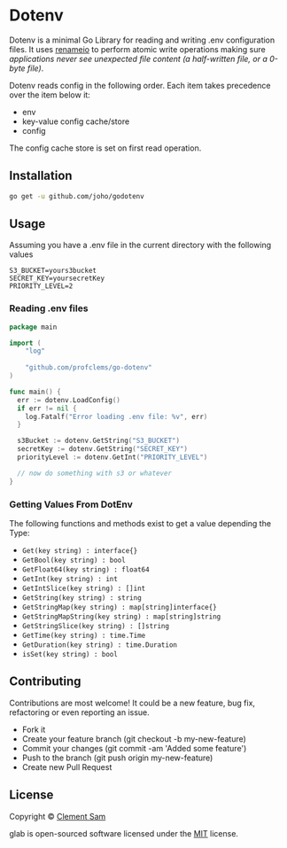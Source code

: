 # Dotenv
Dotenv is a minimal Go Library for reading and writing .env configuration files. 
It uses [renameio](https://github.com/google/renameio) to perform atomic write operations making sure _applications 
never see unexpected file content (a half-written file, or a 0-byte file)_.

Dotenv reads config in the following order. Each item takes precedence over the item below it:

- env
- key-value config cache/store
- config

The config cache store is set on first read operation.

## Installation

```sh
go get -u github.com/joho/godotenv
```

## Usage

Assuming you have a .env file in the current directory with the following values
```env
S3_BUCKET=yours3bucket
SECRET_KEY=yoursecretKey
PRIORITY_LEVEL=2
```

### Reading .env files

```go
package main

import (
    "log"
    
    "github.com/profclems/go-dotenv"
)

func main() {
  err := dotenv.LoadConfig()
  if err != nil {
    log.Fatalf("Error loading .env file: %v", err)
  }

  s3Bucket := dotenv.GetString("S3_BUCKET")
  secretKey := dotenv.GetString("SECRET_KEY")
  priorityLevel := dotenv.GetInt("PRIORITY_LEVEL")

  // now do something with s3 or whatever
}
```

### Getting Values From DotEnv
The following functions and methods exist to get a value depending the Type:

- `Get(key string) : interface{}`
- `GetBool(key string) : bool`
- `GetFloat64(key string) : float64`
- `GetInt(key string) : int`
- `GetIntSlice(key string) : []int`
- `GetString(key string) : string`
- `GetStringMap(key string) : map[string]interface{}`
- `GetStringMapString(key string) : map[string]string`
- `GetStringSlice(key string) : []string`
- `GetTime(key string) : time.Time`
- `GetDuration(key string) : time.Duration`
- `isSet(key string) : bool`

## Contributing
Contributions are most welcome! It could be a new feature, bug fix, refactoring or even reporting an issue.

- Fork it
- Create your feature branch (git checkout -b my-new-feature)
- Commit your changes (git commit -am 'Added some feature')
- Push to the branch (git push origin my-new-feature)
- Create new Pull Request

## License
Copyright © [Clement Sam](http://twitter.com/clems_dev)

glab is open-sourced software licensed under the [MIT](LICENSE) license.
